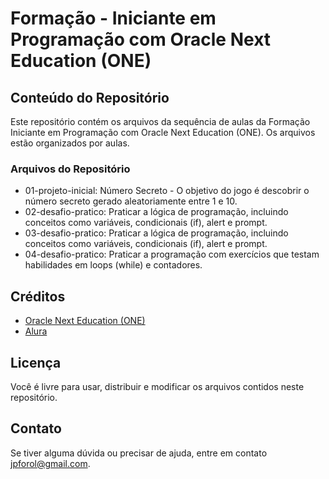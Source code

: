 # Formação - Iniciante em Programação com Oracle Next Education (ONE)

## Conteúdo do Repositório

Este repositório contém os arquivos da sequência de aulas da Formação Iniciante em Programação com Oracle Next Education (ONE). Os arquivos estão organizados por aulas.

### Arquivos do Repositório

* 01-projeto-inicial: Número Secreto - O objetivo do jogo é descobrir o número secreto gerado aleatoriamente entre 1 e 10.
* 02-desafio-pratico: Praticar a lógica de programação, incluindo conceitos como variáveis, condicionais (if), alert e prompt.
* 03-desafio-pratico: Praticar a lógica de programação, incluindo conceitos como variáveis, condicionais (if), alert e prompt.
* 04-desafio-pratico: Praticar a programação com exercícios que testam habilidades em loops (while) e contadores.

## Créditos

* [Oracle Next Education (ONE)](https://www.oracle.com/br/education/oracle-next-education/)
* [Alura](https://www.alura.com.br)

## Licença

Você é livre para usar, distribuir e modificar os arquivos contidos neste repositório.

## Contato

Se tiver alguma dúvida ou precisar de ajuda, entre em contato jpforol@gmail.com.
